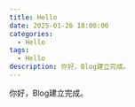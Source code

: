 ```yaml
---
title: Hello
date: 2025-01-26 18:00:00
categories:
  - Hello
tags:
  - Hello
description: 你好，Blog建立完成。
---
```


你好，Blog建立完成。
